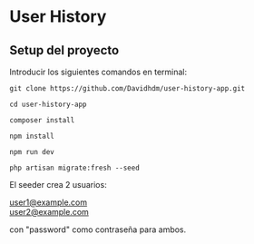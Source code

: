 # User History

## Setup del proyecto

Introducir los siguientes comandos en terminal:

```
git clone https://github.com/Davidhdm/user-history-app.git
```

```
cd user-history-app
```

```
composer install
```

```
npm install
```

```
npm run dev
```

```
php artisan migrate:fresh --seed
```

El seeder crea 2 usuarios:

user1@example.com<br>
user2@example.com

con "password" como contraseña para ambos.
